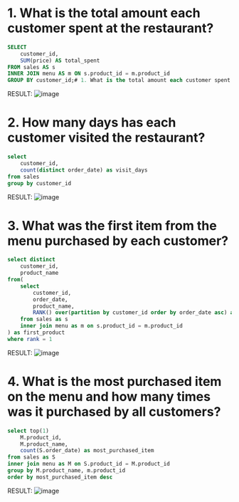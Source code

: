 # 1. What is the total amount each customer spent at the restaurant?
```sql
SELECT 
    customer_id,
    SUM(price) AS total_spent
FROM sales AS s
INNER JOIN menu AS m ON s.product_id = m.product_id
GROUP BY customer_id;# 1. What is the total amount each customer spent at the restaurant?
```
RESULT:
![image](https://github.com/user-attachments/assets/d2b8ce5a-fbf9-4737-bb95-17fa47d4da9a)

# 2. How many days has each customer visited the restaurant?
```sql
select 
	customer_id,
	count(distinct order_date) as visit_days
from sales 
group by customer_id
```
RESULT:
![image](https://github.com/user-attachments/assets/e6c281bb-bb4f-4961-9993-5ff4433f6bc4)

# 3. What was the first item from the menu purchased by each customer?
```SQL
select distinct
	customer_id,
	product_name
from(
	select
		customer_id,
		order_date, 
		product_name,
		RANK() over(partition by customer_id order by order_date asc) as rank
	from sales as s 
	inner join menu as m on s.product_id = m.product_id
) as first_product
where rank = 1
```
RESULT:
![image](https://github.com/user-attachments/assets/1c8a45c7-8a04-49e4-9d71-d3fab4437687)

# 4. What is the most purchased item on the menu and how many times was it purchased by all customers?
```SQL
select top(1)
	M.product_id,
	M.product_name, 
	count(S.order_date) as most_purchased_item
from sales as S 
inner join menu as M on S.product_id = M.product_id
group by M.product_name, m.product_id
order by most_purchased_item desc
```
RESULT:
![image](https://github.com/user-attachments/assets/3e4a3df6-fa73-4810-8833-8cf5386e8017)
